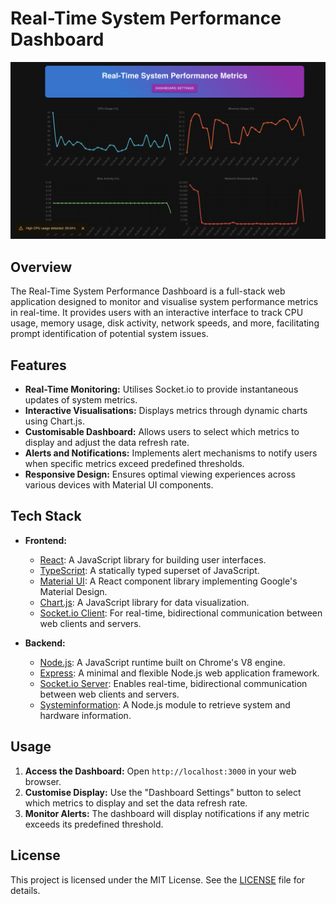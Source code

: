 # Real-Time System Performance Dashboard

![Dashboard Screenshot](./frontend/src/assets/dashboard.png)

## Overview

The Real-Time System Performance Dashboard is a full-stack web application designed to monitor and visualise system performance metrics in real-time. It provides users with an interactive interface to track CPU usage, memory usage, disk activity, network speeds, and more, facilitating prompt identification of potential system issues.

## Features

- **Real-Time Monitoring:** Utilises Socket.io to provide instantaneous updates of system metrics.
- **Interactive Visualisations:** Displays metrics through dynamic charts using Chart.js.
- **Customisable Dashboard:** Allows users to select which metrics to display and adjust the data refresh rate.
- **Alerts and Notifications:** Implements alert mechanisms to notify users when specific metrics exceed predefined thresholds.
- **Responsive Design:** Ensures optimal viewing experiences across various devices with Material UI components.

## Tech Stack

- **Frontend:**
  - [React](https://reactjs.org/): A JavaScript library for building user interfaces.
  - [TypeScript](https://www.typescriptlang.org/): A statically typed superset of JavaScript.
  - [Material UI](https://mui.com/): A React component library implementing Google's Material Design.
  - [Chart.js](https://www.chartjs.org/): A JavaScript library for data visualization.
  - [Socket.io Client](https://socket.io/): For real-time, bidirectional communication between web clients and servers.

- **Backend:**
  - [Node.js](https://nodejs.org/): A JavaScript runtime built on Chrome's V8 engine.
  - [Express](https://expressjs.com/): A minimal and flexible Node.js web application framework.
  - [Socket.io Server](https://socket.io/): Enables real-time, bidirectional communication between web clients and servers.
  - [Systeminformation](https://systeminformation.io/): A Node.js module to retrieve system and hardware information.
 


## Usage

1. **Access the Dashboard:** Open `http://localhost:3000` in your web browser.
2. **Customise Display:** Use the "Dashboard Settings" button to select which metrics to display and set the data refresh rate.
3. **Monitor Alerts:** The dashboard will display notifications if any metric exceeds its predefined threshold.


## License

This project is licensed under the MIT License. See the [LICENSE](./LICENSE) file for details.


